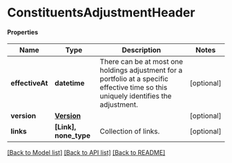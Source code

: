 # ConstituentsAdjustmentHeader

#### Properties
Name | Type | Description | Notes
------------ | ------------- | ------------- | -------------
**effectiveAt** | **datetime** | There can be at most one holdings adjustment for a portfolio at a  specific effective time so this uniquely identifies the adjustment. | [optional] 
**version** | [**Version**](Version.md) |  | [optional] 
**links** | **[Link], none_type** | Collection of links. | [optional] 

[[Back to Model list]](../README.md#documentation-for-models) [[Back to API list]](../README.md#documentation-for-api-endpoints) [[Back to README]](../README.md)

